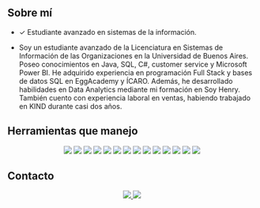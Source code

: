 ## Sobre mí

- ✓ Estudiante avanzado en sistemas de la información.

- Soy un estudiante avanzado de la Licenciatura en Sistemas de Información de las Organizaciones en la Universidad de Buenos Aires. Poseo conocimientos en Java, SQL, C#, customer service y Microsoft Power BI. He adquirido experiencia en programación Full Stack y bases de datos SQL en EggAcademy y ÍCARO. Además, he desarrollado habilidades en Data Analytics mediante mi formación en Soy Henry. También cuento con experiencia laboral en ventas, habiendo trabajado en KIND durante casi dos años.
## Herramientas que manejo

<p align="center">
  <img src="https://img.shields.io/badge/-Python-3776AB?style=flat&logo=python&logoColor=white" />
  <img src="https://img.shields.io/badge/-Jupyter-F37626?style=flat&logo=jupyter&logoColor=white" />
  <img src="https://img.shields.io/badge/-Pandas-150458?style=flat&logo=pandas&logoColor=white" />
  <img src="https://img.shields.io/badge/-Numpy-013243?style=flat&logo=numpy&logoColor=white" />
  <img src="https://img.shields.io/badge/-MySQL-4479A1?style=flat&logo=mysql&logoColor=white" />
  <img src="https://img.shields.io/badge/-SQLServer-CC2927?style=flat&logo=microsoft-sql-server&logoColor=white" />
  <img src="https://img.shields.io/badge/-PowerBI-F2C811?style=flat&logo=power-bi&logoColor=black" />
  <img src="https://img.shields.io/badge/-HTML-E34F26?style=flat&logo=html5&logoColor=white" />
  <img src="https://img.shields.io/badge/-CSS-1572B6?style=flat&logo=css3&logoColor=white" />
  <img src="https://img.shields.io/badge/-JavaScript-F7DF1E?style=flat&logo=javascript&logoColor=black" />
  <img src="https://img.shields.io/badge/-VSCode-007ACC?style=flat&logo=visual-studio-code&logoColor=white" />
  <img src="https://img.shields.io/badge/-GIT-F05032?style=flat&logo=git&logoColor=white" />
  <img src="https://img.shields.io/badge/-Markdown-000000?style=flat&logo=markdown&logoColor=white" />
  <img src="https://img.shields.io/badge/-Slack-4A154B?style=flat&logo=slack&logoColor=white" />
</p>


## Contacto

<p align="center">
  <a href="dan8dani@gmail.com">
    <img src="https://img.shields.io/badge/-Gmail-D14836?style=flat&logo=gmail&logoColor=white" />
  </a>
  <a href="https://www.linkedin.com/in/tuperfil/">
    <img src="https://img.shields.io/badge/-LinkedIn-0077B5?style=flat&logo=linkedin&logoColor=white](https://www.linkedin.com/in/daniel-choi-b0ab96212/" />
  </a>
</p>
